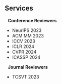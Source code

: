 ## Services

<h4 style="margin:0 10px 0;">Conference Reviewers</h4>


- NeurIPS 2023
- ACM MM 2023
- ICCV 2023
- ICLR 2024
- CVPR 2024
- ICASSP 2024


<h4 style="margin:0 10px 0;">Journal Reviewers</h4>

- TCSVT 2023
